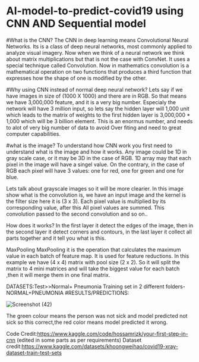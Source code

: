 # AI-model-to-predict-covid19 using CNN AND Sequential model

#What is the CNN?
The CNN in deep learning means Convolutional Neural Networks. Its is a class of deep neural networks, most commonly applied to analyze visual imagery. Now when we think of a neural network we think about matrix multiplications but that is not the case with ConvNet. It uses a special technique called Convolution. Now in mathematics convolution is a mathematical operation on two functions that produces a third function that expresses how the shape of one is modified by the other.

#Why using CNN instead of normal deep neural network?
Lets say if we have images in size of (1000 X 1000) and there are in RGB. So that means we have 3,000,000 feature, and it is a very big number. Especialy the network will have 3 million input, so lets say the hidden layer will 1,000 unit which leads to the matrix of weights to the first hidden layer is 3,000,000 * 1,000 which will be 3 billion element. This is an enormus number, and needs to alot of very big number of data to avoid Over fiting and need to great computer capabilities.

#what is the image?
To understand how CNN work you first need to understand what is the image and how it works. Any image could be 1D in gray scale case, or it may be 3D in the case of RGB. 1D array may that each pixel in the image will have a singel value. On the contrary, in the case of RGB each pixel will have 3 values: one for red, one for green and one for blue.

Lets talk about grayscale images so it will be more clearier. In this image show what is the convolution is, we have an input image and the kernel is the filter size here it is (3 x 3). Each pixel value is multiplied by its corresponding value, after this All pixel values are summed. This convolution passed to the second convolution and so on..

How does it works?
In the first layer it detect the edges of the image, then in the second layer it detect corners and contours, in the last layer it collect all parts together and it tell you what is this.

MaxPooling
MaxPooling it is the operation that calculates the maximum value in each batch of feature map. It is used for feature reductions. In this example we have (4 x 4) matrix with pool size (2 x 2). So it will split the matrix to 4 mini matrices and will take the biggest value for each batch ,then it will merge them in one final matrix.

DATASETS:Test>>Normal+ Pneumonia
         Training set in 2 different folders-NORMAL+PNEUMONIA 
#RESULTS/PREDICTIONS:

![Screenshot (42)](https://user-images.githubusercontent.com/116704673/225034580-7ef2535b-c5cc-4818-9af4-a428b28a2100.png)
 
 
 The green colour means the person was not sick and model predicted not sick so this correct,the red color means model predicted it wrong.
 
 Code Credit:https://www.kaggle.com/code/hossamrizk/your-first-step-in-cnn (edited in some parts as per requirements)
 Dataset credit:https://www.kaggle.com/datasets/khoongweihao/covid19-xray-dataset-train-test-sets
